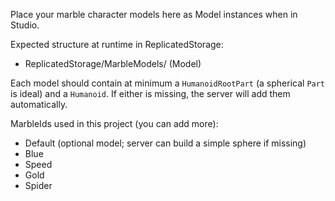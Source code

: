 Place your marble character models here as Model instances when in Studio.

Expected structure at runtime in ReplicatedStorage:
- ReplicatedStorage/MarbleModels/<MarbleId> (Model)

Each model should contain at minimum a `HumanoidRootPart` (a spherical `Part` is ideal) and a `Humanoid`.
If either is missing, the server will add them automatically.

MarbleIds used in this project (you can add more):
- Default (optional model; server can build a simple sphere if missing)
- Blue
- Speed
- Gold
- Spider 